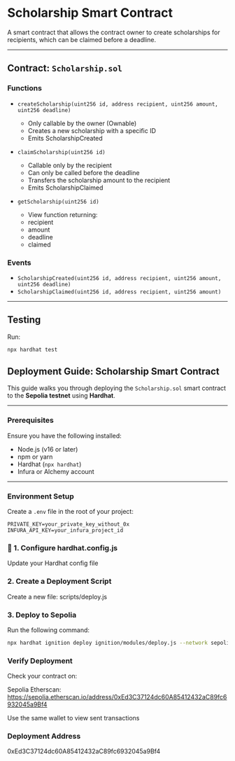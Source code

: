 # Scholarship Smart Contract

A smart contract that allows the contract owner to create scholarships for recipients, which can be claimed before a deadline.

---

## Contract: `Scholarship.sol`

### Functions

- `createScholarship(uint256 id, address recipient, uint256 amount, uint256 deadline)`
  - Only callable by the owner (Ownable)
  - Creates a new scholarship with a specific ID
  - Emits ScholarshipCreated

- `claimScholarship(uint256 id)`
  - Callable only by the recipient
  - Can only be called before the deadline
  - Transfers the scholarship amount to the recipient
  - Emits ScholarshipClaimed

- `getScholarship(uint256 id)`
  - View function returning:
  - recipient
  - amount
  - deadline
  - claimed

### Events

- `ScholarshipCreated(uint256 id, address recipient, uint256 amount, uint256 deadline)`
- `ScholarshipClaimed(uint256 id, address recipient, uint256 amount)`

---

## Testing

Run:

```bash
npx hardhat test
```

## Deployment Guide: Scholarship Smart Contract

This guide walks you through deploying the `Scholarship.sol` smart contract to the **Sepolia testnet** using **Hardhat**.

---

### Prerequisites

Ensure you have the following installed:

- Node.js (v16 or later)
- npm or yarn
- Hardhat (`npx hardhat`)
- Infura or Alchemy account

---

###  Environment Setup

Create a `.env` file in the root of your project:

```env
PRIVATE_KEY=your_private_key_without_0x
INFURA_API_KEY=your_infura_project_id
```
### 🔧 1. Configure hardhat.config.js

Update your Hardhat config file

### 2. Create a Deployment Script

Create a new file: scripts/deploy.js

###  3. Deploy to Sepolia

Run the following command:

```bash
npx hardhat ignition deploy ignition/modules/deploy.js --network sepolia
```

###  Verify Deployment

Check your contract on:

Sepolia Etherscan: https://sepolia.etherscan.io/address/0xEd3C37124dc60A85412432aC89fc6932045a9Bf4

Use the same wallet to view sent transactions

### Deployment Address

0xEd3C37124dc60A85412432aC89fc6932045a9Bf4
